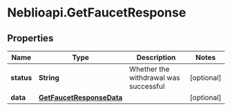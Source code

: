 # Neblioapi.GetFaucetResponse

## Properties
Name | Type | Description | Notes
------------ | ------------- | ------------- | -------------
**status** | **String** | Whether the withdrawal was successful | [optional] 
**data** | [**GetFaucetResponseData**](GetFaucetResponseData.md) |  | [optional] 


